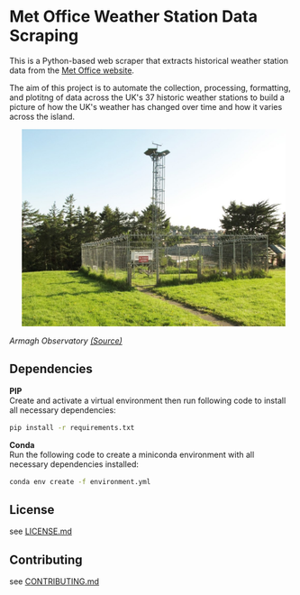 # Met Office Weather Station Data Scraping
This is a Python-based web scraper that extracts historical weather station data from the [Met Office website](https://www.metoffice.gov.uk/research/climate/maps-and-data/historic-station-data).

The aim of this project is to automate the collection, processing, formatting, and plotitng of data across the UK's 37 historic weather stations to build a picture of how the UK's weather has changed over time and how it varies across the island.

<p align = "center">
  <img src = "station_image.jpg" alt = "image" height = "350">
</p>

*Armagh Observatory [(Source)](https://www.geograph.ie/photo/5000777)*

## Dependencies
**PIP**  
Create and activate a virtual environment then run following code to install all necessary dependencies:
```bash
pip install -r requirements.txt
```

**Conda**  
Run the following code to create a miniconda environment with all necessary dependencies installed:
```bash
conda env create -f environment.yml
```

## License
see [LICENSE.md](LICENSE.md)

## Contributing
see [CONTRIBUTING.md](CONTRIBUTING.md)
